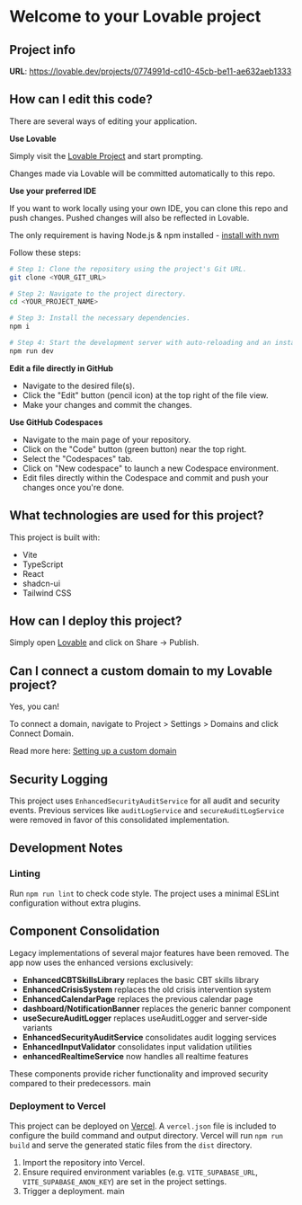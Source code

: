 # Welcome to your Lovable project

## Project info

**URL**: https://lovable.dev/projects/0774991d-cd10-45cb-be11-ae632aeb1333

## How can I edit this code?

There are several ways of editing your application.

**Use Lovable**

Simply visit the [Lovable Project](https://lovable.dev/projects/0774991d-cd10-45cb-be11-ae632aeb1333) and start prompting.

Changes made via Lovable will be committed automatically to this repo.

**Use your preferred IDE**

If you want to work locally using your own IDE, you can clone this repo and push changes. Pushed changes will also be reflected in Lovable.

The only requirement is having Node.js & npm installed - [install with nvm](https://github.com/nvm-sh/nvm#installing-and-updating)

Follow these steps:

```sh
# Step 1: Clone the repository using the project's Git URL.
git clone <YOUR_GIT_URL>

# Step 2: Navigate to the project directory.
cd <YOUR_PROJECT_NAME>

# Step 3: Install the necessary dependencies.
npm i

# Step 4: Start the development server with auto-reloading and an instant preview.
npm run dev
```

**Edit a file directly in GitHub**

- Navigate to the desired file(s).
- Click the "Edit" button (pencil icon) at the top right of the file view.
- Make your changes and commit the changes.

**Use GitHub Codespaces**

- Navigate to the main page of your repository.
- Click on the "Code" button (green button) near the top right.
- Select the "Codespaces" tab.
- Click on "New codespace" to launch a new Codespace environment.
- Edit files directly within the Codespace and commit and push your changes once you're done.

## What technologies are used for this project?

This project is built with:

- Vite
- TypeScript
- React
- shadcn-ui
- Tailwind CSS

## How can I deploy this project?

Simply open [Lovable](https://lovable.dev/projects/0774991d-cd10-45cb-be11-ae632aeb1333) and click on Share -> Publish.

## Can I connect a custom domain to my Lovable project?

Yes, you can!

To connect a domain, navigate to Project > Settings > Domains and click Connect Domain.

Read more here: [Setting up a custom domain](https://docs.lovable.dev/tips-tricks/custom-domain#step-by-step-guide)

## Security Logging

This project uses `EnhancedSecurityAuditService` for all audit and security events. Previous services like `auditLogService` and `secureAuditLogService` were removed in favor of this consolidated implementation.

## Development Notes

### Linting
Run `npm run lint` to check code style. The project uses a minimal ESLint configuration without extra plugins.

## Component Consolidation

Legacy implementations of several major features have been removed. The app now
uses the enhanced versions exclusively:

- **EnhancedCBTSkillsLibrary** replaces the basic CBT skills library
- **EnhancedCrisisSystem** replaces the old crisis intervention system
- **EnhancedCalendarPage** replaces the previous calendar page
- **dashboard/NotificationBanner** replaces the generic banner component
- **useSecureAuditLogger** replaces useAuditLogger and server-side variants
- **EnhancedSecurityAuditService** consolidates audit logging services
- **EnhancedInputValidator** consolidates input validation utilities
- **enhancedRealtimeService** now handles all realtime features

These components provide richer functionality and improved security compared to
their predecessors.
main
### Deployment to Vercel

This project can be deployed on [Vercel](https://vercel.com). A `vercel.json` file is included to configure the build command and output directory. Vercel will run `npm run build` and serve the generated static files from the `dist` directory.

1. Import the repository into Vercel.
2. Ensure required environment variables (e.g. `VITE_SUPABASE_URL`, `VITE_SUPABASE_ANON_KEY`) are set in the project settings.
3. Trigger a deployment.
main
